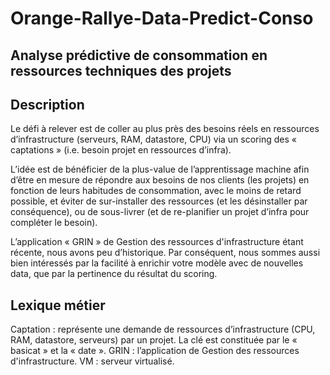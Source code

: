 # Orange-Rallye-Data-Predict-Conso


## Analyse prédictive de consommation en ressources techniques des projets

## Description

  Le défi à relever est de coller au plus près des besoins réels en ressources d’infrastructure (serveurs, RAM, datastore, CPU) via un scoring des « captations » (i.e. besoin projet en ressources d’infra).
 
  L’idée est de bénéficier de la plus-value de l’apprentissage machine afin d’être en mesure de répondre aux besoins de nos clients (les projets) en fonction de leurs habitudes de consommation, avec le moins de retard possible, et éviter de sur-installer des ressources (et les désinstaller par conséquence), ou de sous-livrer (et de re-planifier un projet d’infra pour compléter le besoin).
 
  L’application « GRIN » de  Gestion des ressources d'infrastructure étant récente, nous avons peu d’historique. Par conséquent, nous sommes aussi bien intéressés par la facilité à enrichir votre modèle avec de nouvelles data, que par la pertinence du résultat du scoring.

## Lexique métier

Captation : représente une demande de ressources d’infrastructure (CPU, RAM, datastore, serveurs) par un projet. La clé est constituée par  le « basicat » et la « date ». 
GRIN : l’application de  Gestion des ressources d'infrastructure.
VM : serveur virtualisé.
